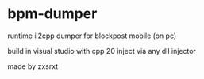 # bpm-dumper
runtime il2cpp dumper for blockpost mobile (on pc)

build in visual studio with cpp 20
inject via any dll injector

made by zxsrxt
